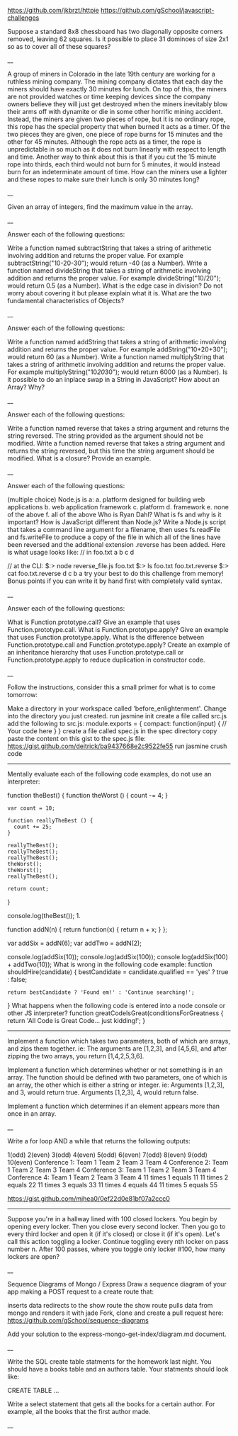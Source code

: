 https://github.com/jkbrzt/httpie
https://github.com/gSchool/javascript-challenges


Suppose a standard 8x8 chessboard has two diagonally opposite corners removed, leaving 62 squares. Is it possible to place 31 dominoes of size 2x1 so as to cover all of these squares?

__

A group of miners in Colorado in the late 19th century are working for a ruthless mining company. The mining company dictates that each day the miners should have exactly 30 minutes for lunch. On top of this, the miners are not provided watches or time keeping devices since the company owners believe they will just get destroyed when the miners inevitably blow their arms off with dynamite or die in some other horrific mining accident. Instead, the miners are given two pieces of rope, but it is no ordinary rope, this rope has the special property that when burned it acts as a timer. Of the two pieces they are given, one piece of rope burns for 15 minutes and the other for 45 minutes. Although the rope acts as a timer, the rope is unpredictable in so much as it does not burn linearly with respect to length and time. Another way to think about this is that if you cut the 15 minute rope into thirds, each third would not burn for 5 minutes, it would instead burn for an indeterminate amount of time. How can the miners use a lighter and these ropes to make sure their lunch is only 30 minutes long?


__

Given an array of integers, find the maximum value in the array.

__

Answer each of the following questions:

Write a function named subtractString that takes a string of arithmetic involving addition and returns the proper value. For example subtractString("10-20-30"); would return -40 (as a Number).
Write a function named divideString that takes a string of arithmetic involving addition and returns the proper value. For example divideString("10/20"); would return 0.5 (as a Number). What is the edge case in division? Do not worry about covering it but please explain what it is.
What are the two fundamental characteristics of Objects?

__

Answer each of the following questions:

Write a function named addString that takes a string of arithmetic involving addition and returns the proper value. For example addString("10+20+30"); would return 60 (as a Number).
Write a function named multiplyString that takes a string of arithmetic involving addition and returns the proper value. For example multiplyString("10*20*30"); would return 6000 (as a Number).
Is it possible to do an inplace swap in a String in JavaScript? How about an Array? Why?

__

Answer each of the following questions:

Write a function named reverse that takes a string argument and returns the string reversed. The string provided as the argument should not be modified.
Write a function named reverse that takes a string argument and returns the string reversed, but this time the string argument should be modified.
What is a closure? Provide an example.

__

Answer each of the following questions:

(multiple choice) Node.js is a:
  a. platform designed for building web applications
  b. web application framework
  c. platform
  d. framework
  e. none of the above
  f. all of the above
Who is Ryan Dahl?
What is fs and why is it important?
How is JavaScript different than Node.js?
Write a Node.js script that takes a command line argument for a filename, then uses fs.readFile and fs.writeFile to produce a copy of the file in which all of the lines have been reversed and the additional extension .reverse has been added. Here is what usage looks like:
  // in foo.txt
  a
  b
  c
  d

  // at the CLI:
  $:> node reverse_file.js foo.txt
  $:> ls
  foo.txt   foo.txt.reverse
  $:> cat foo.txt.reverse
  d
  c
  b
  a
try your best to do this challenge from memory! Bonus points if you can write it by hand first with completely valid syntax.


__


Answer each of the following questions:

What is Function.prototype.call?
Give an example that uses Function.prototype.call.
What is Function.prototype.apply?
Give an example that uses Function.prototype.apply.
What is the difference between Function.prototype.call and Function.prototype.apply?
Create an example of an inheritance hierarchy that uses Function.prototype.call or Function.prototype.apply to reduce duplication in constructor code.

__

Follow the instructions, consider this a small primer for what is to come tomorrow:

Make a directory in your workspace called 'before_enlightenment'. Change into the directory you just created.
run jasmine init
create a file called src.js
add the following to src.js:
module.exports = {
  compact: function(input) {
    // Your code here
  }
}
create a file called spec.js in the spec directory
copy paste the content on this gist to the spec.js file: https://gist.github.com/deitrick/ba9437668e2c9522fe55
run jasmine
crush code



___

Mentally evaluate each of the following code examples, do not use an interpreter:

  function theBest() {
    function theWorst () {
      count -= 4;
    }

    var count = 10;

    function reallyTheBest () {
      count += 25;
    }

    reallyTheBest();
    reallyTheBest();
    reallyTheBest();
    theWorst();
    theWorst();
    reallyTheBest();

    return count;
  }

  console.log(theBest());
1.

  function addN(n) {
    return function(x) {
      return n + x;
    }
  };

  var addSix = addN(6);
  var addTwo = addN(2);

  console.log(addSix(10));
  console.log(addSix(100));
  console.log(addSix(100) + addTwo(10));
What is wrong in the following code example:
  function shouldHire(candidate) {
    bestCandidate = candidate.qualified == 'yes' ? true : false;

    return bestCandidate ? 'Found em!' : 'Continue searching!';
  }
What happens when the following code is entered into a node console or other JS interpreter?
  function greatCodeIsGreat(conditionsForGreatness {
    return 'All Code is Great Code... just kidding!';
  }



___

Implement a function which takes two parameters, both of which are arrays, and zips them together. ie: The arguments are [1,2,3], and [4,5,6], and after zipping the two arrays, you return [1,4,2,5,3,6].

Implement a function which determines whether or not something is in an array. The function should be defined with two parameters, one of which is an array, the other which is either a string or integer. ie: Arguments [1,2,3], and 3, would return true. Arguments [1,2,3], 4, would return false.

Implement a function which determines if an element appears more than once in an array.

__

Write a for loop AND a while that returns the following outputs:

1(odd)
2(even)
3(odd)
4(even)
5(odd)
6(even)
7(odd)
8(even)
9(odd)
10(even)
Conference 1:
Team 1
Team 2
Team 3
Team 4
Conference 2:
Team 1
Team 2
Team 3
Team 4
Conference 3:
Team 1
Team 2
Team 3
Team 4
Conference 4:
Team 1
Team 2
Team 3
Team 4
11 times 1 equals 11
11 times 2 equals 22
11 times 3 equals 33
11 times 4 equals 44
11 times 5 equals 55



https://gist.github.com/mjhea0/0ef22d0e81bf07a2ccc0


___

Suppose you're in a hallway lined with 100 closed lockers. You begin by opening every locker. Then you close every second locker. Then you go to every third locker and open it (if it's closed) or close it (if it's open). Let's call this action toggling a locker. Continue toggling every nth locker on pass number n. After 100 passes, where you toggle only locker #100, how many lockers are open?

__

Sequence Diagrams of Mongo / Express
Draw a sequence diagram of your app making a POST request to a create route that:

inserts data
redirects to the show route
the show route pulls data from mongo and renders it with jade
Fork, clone and create a pull request here: https://github.com/gSchool/sequence-diagrams

Add your solution to the express-mongo-get-index/diagram.md document.


__

Write the SQL create table statments for the homework last night. You should have a books table and an authors table. Your statments should look like:

CREATE TABLE ...

Write a select statement that gets all the books for a certain author. For example, all the books that the first author made.

__

